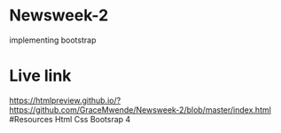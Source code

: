 # Newsweek-2
implementing bootstrap
# Live link
https://htmlpreview.github.io/?https://github.com/GraceMwende/Newsweek-2/blob/master/index.html
#Resources
Html
Css
Bootsrap 4
